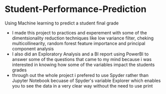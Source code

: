 # Student-Performance-Prediction
Using Machine learning to predict a student final grade

- I made this project to  practices and experement with some of the dimentsionality reduction techniques like low variance filter, cheking multicollinearity, random forest feature importance and principal component analysis 
- I also did an Exploratory Analysis and a BI report using PowerBI to answer some of the questions that came to my mind because i was interested in knowing how some of the variables impact the students grades
- through out the whole project i prefered to use Spyder rather than Jupyter Notebook becuase of Spyder's variable Explorer which enables you to see the data in a very clear way without the need to use print
